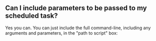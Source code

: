 
<!--
.. title: Scheduled task parameters
.. slug: ScheduledTaskParameters
.. date: 2015-05-13 14:35:28 UTC+01:00
.. tags:
.. category:
.. link:
.. description:
.. type: text
-->



## Can I include parameters to be passed to my scheduled task?
Yes you can. You can just include the full command-line, including any arguments and parameters, in the "path to script" box:
